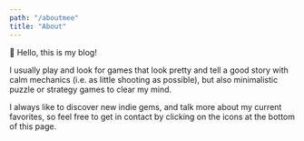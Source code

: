 ```yaml
---
path: "/aboutmee"
title: "About"
---
```


👋 Hello, this is my blog! 

I usually play and look for games that look pretty and tell a good story with calm mechanics (i.e. as little shooting as possible), but also minimalistic puzzle or strategy games to clear my mind.  

I always like to discover new indie gems, and talk more about my current favorites, so feel free to get in contact by clicking on the icons at the bottom of this page.
